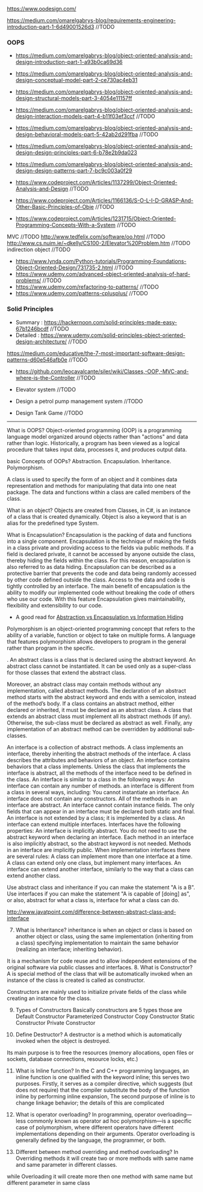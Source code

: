 https://www.oodesign.com/

https://medium.com/omarelgabrys-blog/requirements-engineering-introduction-part-1-6d49001526d3 //TODO

### OOPS 
- https://medium.com/omarelgabrys-blog/object-oriented-analysis-and-design-introduction-part-1-a93b0ca69d36
- https://medium.com/omarelgabrys-blog/object-oriented-analysis-and-design-conceptual-model-part-2-ce730ac4eb31
- https://medium.com/omarelgabrys-blog/object-oriented-analysis-and-design-structural-models-part-3-4054e11157ff
- https://medium.com/omarelgabrys-blog/object-oriented-analysis-and-design-interaction-models-part-4-b11f03ef3ccf //TODO
- https://medium.com/omarelgabrys-blog/object-oriented-analysis-and-design-behavioral-models-part-5-42ab2d291fba //TODO
- https://medium.com/omarelgabrys-blog/object-oriented-analysis-and-design-design-principles-part-6-b78e2b9da023
- https://medium.com/omarelgabrys-blog/object-oriented-analysis-and-design-design-patterns-part-7-bc9c003a0f29

- https://www.codeproject.com/Articles/1137299/Object-Oriented-Analysis-and-Design //TODO
- https://www.codeproject.com/Articles/1166136/S-O-L-I-D-GRASP-And-Other-Basic-Principles-of-Obje //TODO
- https://www.codeproject.com/Articles/1231715/Object-Oriented-Programming-Concepts-With-a-System //TODO

MVC //TODO
http://www.tedfelix.com/software/oo.html //TODO
http://www.cs.nuim.ie/~dkelly/CS100-2/Elevator%20Problem.htm //TODO
indirection object //TODO

- https://www.lynda.com/Python-tutorials/Programming-Foundations-Object-Oriented-Design/731735-2.html //TODO
- https://www.udemy.com/advanced-object-oriented-analysis-of-hard-problems/ //TODO
- https://www.udemy.com/refactoring-to-patterns/ //TODO
- https://www.udemy.com/patterns-cplusplus/ //TODO

### Solid Principles
- Summary : https://hackernoon.com/solid-principles-made-easy-67b1246bcdf //TODO
- Detailed : https://www.udemy.com/solid-principles-object-oriented-design-architecture/ //TODO

https://medium.com/educative/the-7-most-important-software-design-patterns-d60e546afb0e //TODO

- https://github.com/leocavalcante/siler/wiki/Classes,-OOP,-MVC-and-where-is-the-Controller //TODO


- Elevator system //TODO
- Design a petrol pump management system //TODO
- Design Tank Game //TODO

___________________________________________________________________________________________________


What is OOPS?
Object-oriented programming (OOP) is a programming language model organized around objects rather than "actions" and data rather than logic. Historically, a program has been viewed as a logical procedure that takes input data, processes it, and produces output data.

basic Concepts of OOPs?
Abstraction.
Encapsulation. 
Inheritance. 
Polymorphism.

A class is used to specify the form of an object and it combines data representation and methods for manipulating that data into one neat package. The data and functions within a class are called members of the class.

What is an object?
Objects are created from Classes, in C#, is an instance of a class that is created dynamically. Object is also a keyword that is an alias for the predefined type System.

What is Encapsulation?
Encapsulation is the packing of data and functions into a single component.
Encapsulation is the technique of making the fields in a class private and providing access to the fields via public methods. If a field is declared private, it cannot be accessed by anyone outside the class, thereby hiding the fields within the class. For this reason, encapsulation is also referred to as data hiding.
Encapsulation can be described as a protective barrier that prevents the code and data being randomly accessed by other code defined outside the class. Access to the data and code is tightly controlled by an interface.
The main benefit of encapsulation is the ability to modify our implemented code without breaking the code of others who use our code. With this feature Encapsulation gives maintainability, flexibility and extensibility to our code.

- A good read for [Abstraction vs  Encapsulation vs Information Hiding](https://docs.google.com/document/d/1V4NLeCjOwaSRnnBjzqPClhmC9x5caLHdSskModDSeu4/edit?usp=sharing)

Polymorphism is an object-oriented programming concept that refers to the ability of a variable, function or object to take on multiple forms. A language that features polymorphism allows developers to program in the general rather than program in the specific.

. An abstract class is a class that is declared using the abstract keyword. An abstract class cannot be instantiated. It can be used only as a super-class for those classes that extend the abstract class.

Moreover, an abstract class may contain methods without any implementation, called abstract methods. The declaration of an abstract method starts with the abstract keyword and ends with a semicolon, instead of the method’s body. If a class contains an abstract method, either declared or inherited, it must be declared as an abstract class.
A class that extends an abstract class must implement all its abstract methods (if any). Otherwise, the sub-class must be declared as abstract as well. Finally, any implementation of an abstract method can be overridden by additional sub-classes.

An interface is a collection of abstract methods. A class implements an interface, thereby inheriting the abstract methods of the interface.
A class describes the attributes and behaviors of an object. An interface contains behaviors that a class implements.
Unless the class that implements the interface is abstract, all the methods of the interface need to be defined in the class.
An interface is similar to a class in the following ways:
An interface can contain any number of methods.
 an interface is different from a class in several ways, including:
You cannot instantiate an interface.
An interface does not contain any constructors.
All of the methods in an interface are abstract.
An interface cannot contain instance fields. The only fields that can appear in an interface must be declared both static and final.
An interface is not extended by a class; it is implemented by a class.
An interface can extend multiple interfaces.
Interfaces have the following properties:
An interface is implicitly abstract. You do not need to use the abstract keyword when declaring an interface.
Each method in an interface is also implicitly abstract, so the abstract keyword is not needed.
Methods in an interface are implicitly public.
When implementation interfaces there are several rules:
A class can implement more than one interface at a time.
A class can extend only one class, but implement many interfaces.
An interface can extend another interface, similarly to the way that a class can extend another class.

Use abstract class and inheritance if you can make the statement "A is a B". Use interfaces if you can make the statement "A is capable of [doing] as", or also, abstract for what a class is, interface for what a class can do.

http://www.javatpoint.com/difference-between-abstract-class-and-interface



7. What is Inheritance?
inheritance is when an object or class is based on another object or class, using the same implementation (inheriting from a class) specifying implementation to maintain the same behavior (realizing an interface; inheriting behavior).

It is a mechanism for code reuse and to allow independent extensions of the original software via public classes and interfaces.
8. What is Constructor?
A is special method of the class that will be automatically invoked when an instance of the class is created is called as constructor.

Constructors are mainly used to initialize private fields of the class while creating an instance for the class.

9. Types of Constructors
Basically constructors are 5 types those are
Default Constructor
Parameterized Constructor
Copy Constructor
Static Constructor
Private Constructor

10. Define Destructor?
A destructor is a method which is automatically invoked when the object is destroyed.

Its main purpose is to free the resources (memory allocations, open files or sockets, database connections, resource locks, etc.)

11. What is Inline function?
In the C and C++ programming languages, an inline function is one qualified with the keyword inline; this serves two purposes.
Firstly, it serves as a compiler directive, which suggests (but does not require) that the compiler substitute the body of the function inline by performing inline expansion,
The second purpose of inline is to change linkage behavior; the details of this are complicated


12. What is operator overloading?
In programming, operator overloading—less commonly known as operator ad hoc polymorphism—is a specific case of polymorphism, where different operators have different implementations depending on their arguments. Operator overloading is generally defined by the language, the programmer, or both.

13. Different between method overriding and  method overloading?
In Overriding methods it will create two or more methods with same name and same parameter in different classes.

while Overloading it will create more then one method with same name but different parameter in same class






